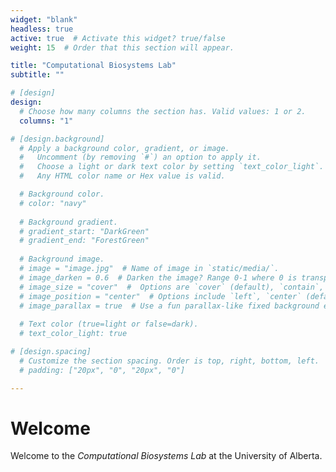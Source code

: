 ```yaml
---
widget: "blank"
headless: true
active: true  # Activate this widget? true/false
weight: 15  # Order that this section will appear.

title: "Computational Biosystems Lab"
subtitle: ""

# [design]
design:
  # Choose how many columns the section has. Valid values: 1 or 2.
  columns: "1"

# [design.background]
  # Apply a background color, gradient, or image.
  #   Uncomment (by removing `#`) an option to apply it.
  #   Choose a light or dark text color by setting `text_color_light`.
  #   Any HTML color name or Hex value is valid.

  # Background color.
  # color: "navy"
  
  # Background gradient.
  # gradient_start: "DarkGreen"
  # gradient_end: "ForestGreen"
  
  # Background image.
  # image = "image.jpg"  # Name of image in `static/media/`.
  # image_darken = 0.6  # Darken the image? Range 0-1 where 0 is transparent and 1 is opaque.
  # image_size = "cover"  #  Options are `cover` (default), `contain`, or `actual` size.
  # image_position = "center"  # Options include `left`, `center` (default), or `right`.
  # image_parallax = true  # Use a fun parallax-like fixed background effect? true/false
  
  # Text color (true=light or false=dark).
  # text_color_light: true

# [design.spacing]
  # Customize the section spacing. Order is top, right, bottom, left.
  # padding: ["20px", "0", "20px", "0"]

---
```

# Welcome
Welcome to the _Computational Biosystems Lab_ at the University of Alberta.
